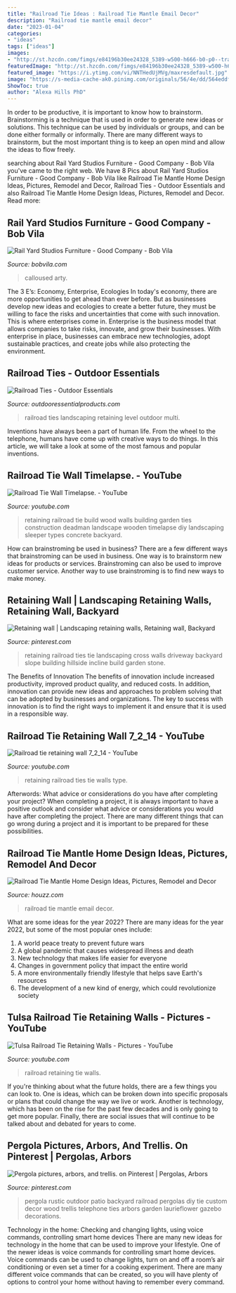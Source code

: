 ```yaml
---
title: "Railroad Tie Ideas : Railroad Tie Mantle Email Decor"
description: "Railroad tie mantle email decor"
date: "2023-01-04"
categories:
- "ideas"
tags: ["ideas"]
images:
- "http://st.hzcdn.com/fimgs/e84196b30ee24328_5389-w500-h666-b0-p0--traditional.jpg"
featuredImage: "http://st.hzcdn.com/fimgs/e84196b30ee24328_5389-w500-h666-b0-p0--traditional.jpg"
featured_image: "https://i.ytimg.com/vi/NNTHedUjMVg/maxresdefault.jpg"
image: "https://s-media-cache-ak0.pinimg.com/originals/56/4e/dd/564eddfc93803cc93bb3e64ace52eb0b.jpg"
ShowToc: true
author: "Alexa Hills PhD"
---
```



In order to be productive, it is important to know how to brainstorm. Brainstorming is a technique that is used in order to generate new ideas or solutions. This technique can be used by individuals or groups, and can be done either formally or informally. There are many different ways to brainstorm, but the most important thing is to keep an open mind and allow the ideas to flow freely.

	

		
searching about Rail Yard Studios Furniture - Good Company - Bob Vila you've came to the right web. We have 8 Pics about Rail Yard Studios Furniture - Good Company - Bob Vila like Railroad Tie Mantle Home Design Ideas, Pictures, Remodel and Decor, Railroad Ties - Outdoor Essentials and also Railroad Tie Mantle Home Design Ideas, Pictures, Remodel and Decor. Read more:
		
    
## Rail Yard Studios Furniture - Good Company - Bob Vila

<img loading=lazy src="https://s3-production.bobvila.com/articles/wp-content/uploads/2015/03/railroad-ties-desk.jpg" onerror="this.onerror=null;this.src='https://tse4.mm.bing.net/th?id=OIP.2wdAYpmrvAt6FUPsGmr4DwHaFI&amp;pid=15.1';" alt="Rail Yard Studios Furniture - Good Company - Bob Vila">

_Source: bobvila.com_

>calloused arty. 

	

The 3 E’s: Economy, Enterprise, Ecologies
In today's economy, there are more opportunities to get ahead than ever before. But as businesses develop new ideas and ecologies to create a better future, they must be willing to face the risks and uncertainties that come with such innovation. This is where enterprises come in. Enterprise is the business model that allows companies to take risks, innovate, and grow their businesses. With enterprise in place, businesses can embrace new technologies, adopt sustainable practices, and create jobs while also protecting the environment.

    
## Railroad Ties - Outdoor Essentials

<img loading=lazy src="http://www.outdooressentialproducts.com/-/media/OutdoorEssentialsV3/Products/Landscaping/Railroad-Ties/railroadties_multi-level_retaining-wall_800x600.jpg" onerror="this.onerror=null;this.src='https://tse3.mm.bing.net/th?id=OIP.f75uSUo_hjlX1rl_6kN6WAHaFk&amp;pid=15.1';" alt="Railroad Ties - Outdoor Essentials">

_Source: outdooressentialproducts.com_

>railroad ties landscaping retaining level outdoor multi. 

	

Inventions have always been a part of human life. From the wheel to the telephone, humans have come up with creative ways to do things. In this article, we will take a look at some of the most famous and popular inventions.

    
## Railroad Tie Wall Timelapse. - YouTube

<img loading=lazy src="http://i.ytimg.com/vi/MSbYdfLa15Y/hqdefault.jpg" onerror="this.onerror=null;this.src='https://tse2.mm.bing.net/th?id=OIP.NQ-undlBxEWmfxKEpWIJgQHaFj&amp;pid=15.1';" alt="Railroad Tie Wall Timelapse. - YouTube">

_Source: youtube.com_

>retaining railroad tie build wood walls building garden ties construction deadman landscape wooden timelapse diy landscaping sleeper types concrete backyard. 

	

How can brainstroming be used in business?
There are a few different ways that brainstroming can be used in business. One way is to brainstorm new ideas for products or services. Brainstroming can also be used to improve customer service. Another way to use brainstroming is to find new ways to make money.

    
## Retaining Wall | Landscaping Retaining Walls, Retaining Wall, Backyard

<img loading=lazy src="https://i.pinimg.com/736x/0c/d5/49/0cd5499ebfb23694b4e6647f808a7fe7--railroad-tie-retaining-wall-railroad-ties.jpg" onerror="this.onerror=null;this.src='https://tse3.mm.bing.net/th?id=OIP.Hx73EUy4GW5Yzrm2gDUJrgHaDs&amp;pid=15.1';" alt="Retaining wall | Landscaping retaining walls, Retaining wall, Backyard">

_Source: pinterest.com_

>retaining railroad ties tie landscaping cross walls driveway backyard slope building hillside incline build garden stone. 

	

The Benefits of Innovation
The benefits of innovation include increased productivity, improved product quality, and reduced costs. In addition, innovation can provide new ideas and approaches to problem solving that can be adopted by businesses and organizations. The key to success with innovation is to find the right ways to implement it and ensure that it is used in a responsible way.

    
## Railroad Tie Retaining Wall 7_2_14 - YouTube

<img loading=lazy src="https://i.ytimg.com/vi/ADYw9_G7oeo/maxresdefault.jpg" onerror="this.onerror=null;this.src='https://tse4.mm.bing.net/th?id=OIP.OIq4-XqYAREbOOf07rYF-AHaEK&amp;pid=15.1';" alt="Railroad tie retaining wall 7_2_14 - YouTube">

_Source: youtube.com_

>retaining railroad ties tie walls type. 

	

Afterwords: What advice or considerations do you have after completing your project?
When completing a project, it is always important to have a positive outlook and consider what advice or considerations you would have after completing the project. There are many different things that can go wrong during a project and it is important to be prepared for these possibilities.

    
## Railroad Tie Mantle Home Design Ideas, Pictures, Remodel And Decor

<img loading=lazy src="http://st.hzcdn.com/fimgs/e84196b30ee24328_5389-w500-h666-b0-p0--traditional.jpg" onerror="this.onerror=null;this.src='https://tse4.mm.bing.net/th?id=OIP.0rMlYH7BCDTkxFX_NBEJngHaJ3&amp;pid=15.1';" alt="Railroad Tie Mantle Home Design Ideas, Pictures, Remodel and Decor">

_Source: houzz.com_

>railroad tie mantle email decor. 

	

What are some ideas for the year 2022?
There are many ideas for the year 2022, but some of the most popular ones include: 
1. A world peace treaty to prevent future wars 
2. A global pandemic that causes widespread illness and death 
3. New technology that makes life easier for everyone 
4. Changes in government policy that impact the entire world 
5. A more environmentally friendly lifestyle that helps save Earth's resources 
6. The development of a new kind of energy, which could revolutionize society 

    
## Tulsa Railroad Tie Retaining Walls - Pictures - YouTube

<img loading=lazy src="https://i.ytimg.com/vi/NNTHedUjMVg/maxresdefault.jpg" onerror="this.onerror=null;this.src='https://tse4.mm.bing.net/th?id=OIP.QauyDe3yt92ZAnbhH1EXTgHaEK&amp;pid=15.1';" alt="Tulsa Railroad Tie Retaining Walls - Pictures - YouTube">

_Source: youtube.com_

>railroad retaining tie walls. 

	

If you're thinking about what the future holds, there are a few things you can look to. One is ideas, which can be broken down into specific proposals or plans that could change the way we live or work. Another is technology, which has been on the rise for the past few decades and is only going to get more popular. Finally, there are social issues that will continue to be talked about and debated for years to come.

    
## Pergola Pictures, Arbors, And Trellis. On Pinterest | Pergolas, Arbors

<img loading=lazy src="https://s-media-cache-ak0.pinimg.com/originals/56/4e/dd/564eddfc93803cc93bb3e64ace52eb0b.jpg" onerror="this.onerror=null;this.src='https://tse1.mm.bing.net/th?id=OIP.0PGUoAD7z7VuNa2_6X7kxwHaJ4&amp;pid=15.1';" alt="Pergola pictures, arbors, and trellis. on Pinterest | Pergolas, Arbors">

_Source: pinterest.com_

>pergola rustic outdoor patio backyard railroad pergolas diy tie custom decor wood trellis telephone ties arbors garden laurieflower gazebo decorations. 

	

Technology in the home: Checking and changing lights, using voice commands, controlling smart home devices
There are many new ideas for technology in the home that can be used to improve your lifestyle. One of the newer ideas is voice commands for controlling smart home devices. Voice commands can be used to change lights, turn on and off a room’s air conditioning or even set a timer for a cooking experiment. There are many different voice commands that can be created, so you will have plenty of options to control your home without having to remember every command.

